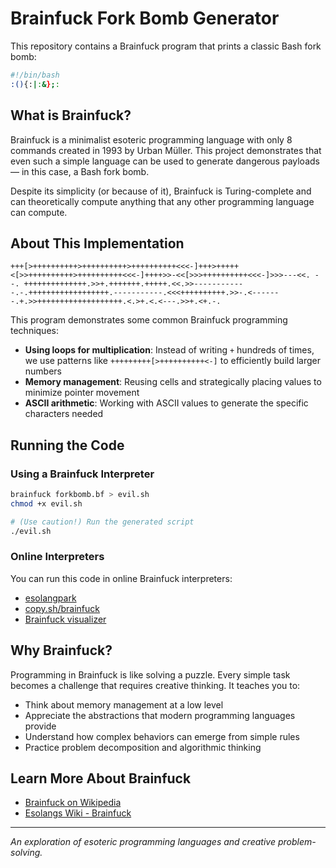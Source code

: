 # Brainfuck Fork Bomb Generator

This repository contains a Brainfuck program that prints a classic Bash fork bomb:

```bash
#!/bin/bash
:(){:|:&};:
```

## What is Brainfuck?

Brainfuck is a minimalist esoteric programming language with only 8 commands created in 1993 by Urban Müller. This project demonstrates that even such a simple language can be used to generate dangerous payloads — in this case, a Bash fork bomb.

Despite its simplicity (or because of it), Brainfuck is Turing-complete and can theoretically compute anything that any other programming language can compute.

## About This Implementation

```
+++[>++++++++++>++++++++++>++++++++++<<<-]+++>+++++<[>>++++++++++>++++++++++<<<-]++++>>-<<[>>>++++++++++<<<-]>>>---<<. --. ++++++++++++++.>>+.+++++++.+++++.<<.>>------------.-.++++++++++++++++++.-----------.<<<++++++++++.>>-.<-------.+.>>+++++++++++++++++++.<.>+.<.<---.>>+.<+.-.
```

This program demonstrates some common Brainfuck programming techniques:

- **Using loops for multiplication**: Instead of writing `+` hundreds of times, we use patterns like `+++++++++[>++++++++++<-]` to efficiently build larger numbers
- **Memory management**: Reusing cells and strategically placing values to minimize pointer movement
- **ASCII arithmetic**: Working with ASCII values to generate the specific characters needed


## Running the Code

### Using a Brainfuck Interpreter

```bash
brainfuck forkbomb.bf > evil.sh
chmod +x evil.sh

# (Use caution!) Run the generated script
./evil.sh
```

### Online Interpreters

You can run this code in online Brainfuck interpreters:
- [esolangpark](https://esolangpark.vercel.app/ide/brainfuck)
- [copy.sh/brainfuck](https://copy.sh/brainfuck/)
- [Brainfuck visualizer](https://ashupk.github.io/Brainfuck/brainfuck-visualizer-master/index.html)

## Why Brainfuck?

Programming in Brainfuck is like solving a puzzle. Every simple task becomes a challenge that requires creative thinking. It teaches you to:

- Think about memory management at a low level
- Appreciate the abstractions that modern programming languages provide
- Understand how complex behaviors can emerge from simple rules
- Practice problem decomposition and algorithmic thinking

## Learn More About Brainfuck

- [Brainfuck on Wikipedia](https://en.wikipedia.org/wiki/Brainfuck)
- [Esolangs Wiki - Brainfuck](https://esolangs.org/wiki/Brainfuck)

---

*An exploration of esoteric programming languages and creative problem-solving.*